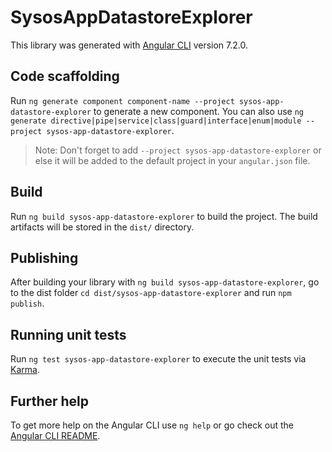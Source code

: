 # SysosAppDatastoreExplorer

This library was generated with [Angular CLI](https://github.com/angular/angular-cli) version 7.2.0.

## Code scaffolding

Run `ng generate component component-name --project sysos-app-datastore-explorer` to generate a new component. You can also use `ng generate directive|pipe|service|class|guard|interface|enum|module --project sysos-app-datastore-explorer`.
> Note: Don't forget to add `--project sysos-app-datastore-explorer` or else it will be added to the default project in your `angular.json` file. 

## Build

Run `ng build sysos-app-datastore-explorer` to build the project. The build artifacts will be stored in the `dist/` directory.

## Publishing

After building your library with `ng build sysos-app-datastore-explorer`, go to the dist folder `cd dist/sysos-app-datastore-explorer` and run `npm publish`.

## Running unit tests

Run `ng test sysos-app-datastore-explorer` to execute the unit tests via [Karma](https://karma-runner.github.io).

## Further help

To get more help on the Angular CLI use `ng help` or go check out the [Angular CLI README](https://github.com/angular/angular-cli/blob/master/README.md).
